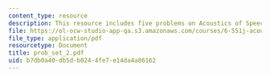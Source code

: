 ```yaml
---
content_type: resource
description: This resource includes five problems on Acoustics of Speech and Hearing.
file: https://ol-ocw-studio-app-qa.s3.amazonaws.com/courses/6-551j-acoustics-of-speech-and-hearing-fall-2004/b7db0a40db5db0244fe7e14da4a86162_prob_set_2.pdf
file_type: application/pdf
resourcetype: Document
title: prob_set_2.pdf
uid: b7db0a40-db5d-b024-4fe7-e14da4a86162
---
```


